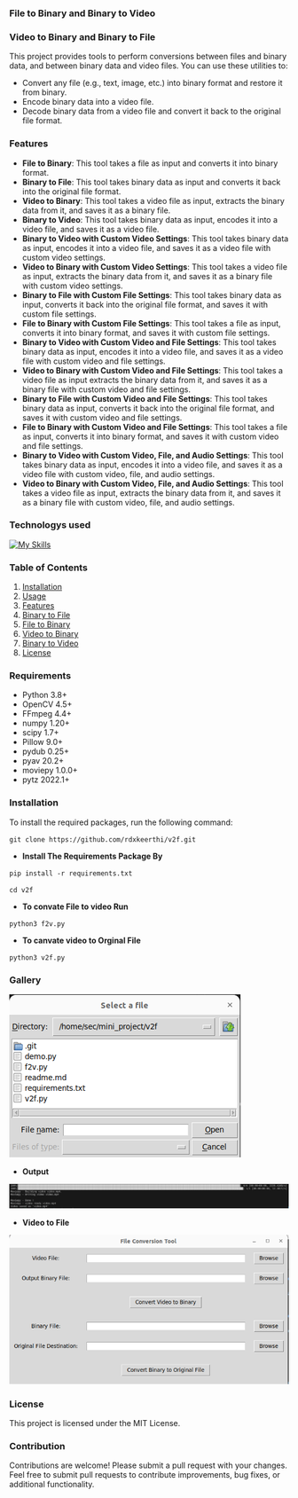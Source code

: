 ### File to Binary and Binary to Video 

### Video to Binary and Binary to File 

This project provides tools to perform conversions between files and binary data, and between binary data and video files. You can use these utilities to:

- Convert any file (e.g., text, image, etc.) into binary format and restore it from binary.
- Encode binary data into a video file.
- Decode binary data from a video file and convert it back to the original file format.

   

### Features
- **File to Binary**: This tool takes a file as input and converts it into binary format.
- **Binary to File**: This tool takes binary data as input and converts it back into the original
file format.
- **Video to Binary**: This tool takes a video file as input, extracts the binary data from 
it, and saves it as a binary file.
- **Binary to Video**: This tool takes binary data as input, encodes it into a video
file, and saves it as a video file.
- **Binary to Video with Custom Video Settings**: This tool takes binary data as input,
encodes it into a video file, and saves it as a video file with custom video settings.
- **Video to Binary with Custom Video Settings**: This tool takes a video file as input,
extracts the binary data from it, and saves it as a binary file with custom video settings.
- **Binary to File with Custom File Settings**: This tool takes binary data as input,
converts it back into the original file format, and saves it with custom file settings.
- **File to Binary with Custom File Settings**: This tool takes a file as input, converts it
into binary format, and saves it with custom file settings.
- **Binary to Video with Custom Video and File Settings**: This tool takes binary data as input,
encodes it into a video file, and saves it as a video file with custom video and file
settings.
- **Video to Binary with Custom Video and File Settings**: This tool takes a video file as input
extracts the binary data from it, and saves it as a binary file with custom video and file
settings.
- **Binary to File with Custom Video and File Settings**: This tool takes binary data as input,
converts it back into the original file format, and saves it with custom video and file
settings.
- **File to Binary with Custom Video and File Settings**: This tool takes a file as input,
converts it into binary format, and saves it with custom video and file settings.
- **Binary to Video with Custom Video, File, and Audio Settings**: This tool takes binary data
as input, encodes it into a video file, and saves it as a video file with custom
video, file, and audio settings.
- **Video to Binary with Custom Video, File, and Audio Settings**: This tool takes a video
file as input, extracts the binary data from it, and saves it as a binary file with
custom video, file, and audio settings.


###  Technologys used

[![My Skills](https://skillicons.dev/icons?i=py,linux,ubuntu&theme=light)](https://skillicons.dev)


### Table of Contents
1. [Installation](#installation)
2. [Usage](#usage)
3. [Features](#features)
4. [Binary to File](#binary-to-file)
5. [File to Binary](#file-to-binary)
6. [Video to Binary](#video-to-binary)
7. [Binary to Video](#binary-to-video)
8. [License](#License)

### Requirements
- Python 3.8+
- OpenCV 4.5+
- FFmpeg 4.4+
- numpy 1.20+
- scipy 1.7+
- Pillow 9.0+
- pydub 0.25+
- pyav 20.2+
- moviepy 1.0.0+
- pytz 2022.1+


### Installation
To install the required packages, run the following command:


```
git clone https://github.com/rdxkeerthi/v2f.git

```
- **Install The Requirements Package By**
```
pip install -r requirements.txt
```
```
cd v2f
```
- **To convate File to video Run** 

```
python3 f2v.py
```

- **To canvate video to Orginal File**

```
python3 v2f.py
```
### Gallery
![alt text](File_To_Video.png)

- **Output**

![alt text](1.png) 
- **Video to File**

![alt text](Video_To_File.png)
### License
This project is licensed under the MIT License.

### Contribution
Contributions are welcome! Please submit a pull request with your changes.
Feel free to submit pull requests to contribute improvements, bug fixes, or additional functionality.